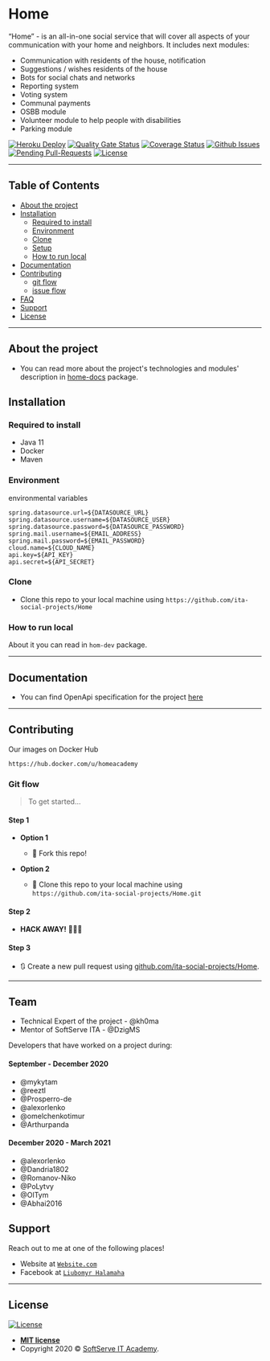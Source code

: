 # Home

“Home” - is an all-in-one social service that will cover all aspects of your communication with your home and neighbors.
It includes next modules: 
- Communication with residents of the house, notification
- Suggestions / wishes residents of the house
- Bots for social chats and networks
- Reporting system
- Voting system
- Communal payments
- OSBB module
- Volunteer module to help people with disabilities 
- Parking module

[![Heroku Deploy](https://img.shields.io/website?down_color=red&down_message=heroku%20down&up_color=green&up_message=heroku%20up&url=https%3A%2F%2Fhome-project-academy.herokuapp.com%2Fapi%2F0%2Fapidocs%2Findex.html)](https://home-project-academy.herokuapp.com/api/0/apidocs/index.html)
[![Quality Gate Status](https://sonarcloud.io/api/project_badges/measure?project=ita-social-projects-home&metric=alert_status)](https://sonarcloud.io/dashboard?id=ita-social-projects-home)
[![Coverage Status](https://img.shields.io/sonar/coverage/ita-social-projects-home?server=https%3A%2F%2Fsonarcloud.io)](https://sonarcloud.io/component_measures?id=ita-social-projects-home&metric=coverage&view=treemap)
[![Github Issues](https://img.shields.io/github/issues/ita-social-projects/Home?style=flat-square)](https://github.com/ita-social-projects/Home/issues)
[![Pending Pull-Requests](https://img.shields.io/github/issues-pr/ita-social-projects/Home?style=flat-square)](https://github.com/ita-social-projects/Home/pulls)
[![License](http://img.shields.io/:license-mit-blue.svg?style=flat-square)](http://badges.mit-license.org)

---

## Table of Contents

- [About the project](#About-the-project)
- [Installation](#installation)
  - [Required to install](#Required-to-install)
  - [Environment](#Environment)
  - [Clone](#Clone)
  - [Setup](#Setup)
  - [How to run local](#How-to-run-local)
- [Documentation](#Documentation)
- [Contributing](#contributing)
  - [git flow](#git-flow)
  - [issue flow](#git-flow)
- [FAQ](#faq)
- [Support](#support)
- [License](#license)

---

## About the project
- You can read more about the project's technologies and modules' description  in   <a href="https://github.com/ita-social-projects/Home/tree/dev/home-docs" target="_blank">home-docs</a> package.

## Installation

### Required to install
- Java 11
- Docker
- Maven

### Environment
environmental variables
```properties
spring.datasource.url=${DATASOURCE_URL}
spring.datasource.username=${DATASOURCE_USER}
spring.datasource.password=${DATASOURCE_PASSWORD}
spring.mail.username=${EMAIL_ADDRESS}
spring.mail.password=${EMAIL_PASSWORD}
cloud.name=${CLOUD_NAME}
api.key=${API_KEY}
api.secret=${API_SECRET}
```

### Clone

- Clone this repo to your local machine using `https://github.com/ita-social-projects/Home`

### How to run local
About it you can read in `hom-dev` package.

---

## Documentation
- You can find OpenApi specification for the project [here](https://home-project-academy.herokuapp.com/api/0/apidocs/index.html)

---

## Contributing

Our images on Docker Hub

    https://hub.docker.com/u/homeacademy

### Git flow
> To get started...
#### Step 1

- **Option 1**
    - 🍴 Fork this repo!

- **Option 2**
    - 👯 Clone this repo to your local machine using `https://github.com/ita-social-projects/Home.git`

#### Step 2

- **HACK AWAY!** 🔨🔨🔨

#### Step 3

- 🔃 Create a new pull request using <a href="https://github.com/ita-social-projects/Home/compare/" target="_blank">github.com/ita-social-projects/Home</a>.

---

## Team
- Technical Expert of the project - @kh0ma
- Mentor of SoftServe ITA - @DzigMS

Developers that have worked on a project during:
#### September - December 2020
- @mykytam
- @reeztl
- @Prosperro-de
- @alexorlenko
- @omelchenkotimur
- @Arthurpanda

#### December 2020 - March 2021

- @alexorlenko
- @Dandria1802
- @Romanov-Niko
- @PoLytvy
- @OlTym
- @Abhai2016

## Support

Reach out to me at one of the following places!

- Website at <a href="http://Website.com" target="_blank">`Website.com`</a>
- Facebook at <a href="https://www.facebook.com/LiubomyrHalamaha/" target="_blank">`Liubomyr Halamaha`</a>
---

## License

[![License](http://img.shields.io/:license-mit-blue.svg?style=flat-square)](http://badges.mit-license.org)

- **[MIT license](http://opensource.org/licenses/mit-license.php)**
- Copyright 2020 © <a href="https://softserve.academy/" target="_blank"> SoftServe IT Academy</a>.
